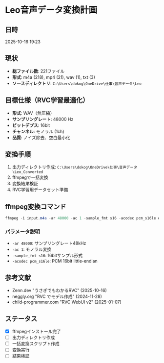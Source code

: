 # Leo音声データ変換計画

## 日時
2025-10-16 19:23

## 現状
- **総ファイル数**: 221ファイル
- **形式**: m4a (218), mp4 (21), wav (1), txt (3)
- **ソースディレクトリ**: `C:\Users\dokog\OneDrive\仕事\音声データ\Leo`

## 目標仕様（RVC学習最適化）
- **形式**: WAV（無圧縮）
- **サンプリングレート**: 48000 Hz
- **ビットデプス**: 16bit
- **チャンネル**: モノラル (1ch)
- **品質**: ノイズ除去、空白最小化

## 変換手順
1. 出力ディレクトリ作成: `C:\Users\dokog\OneDrive\仕事\音声データ\Leo_Converted`
2. ffmpegで一括変換
3. 変換結果検証
4. RVC学習用データセット準備

## ffmpeg変換コマンド
```powershell
ffmpeg -i input.m4a -ar 48000 -ac 1 -sample_fmt s16 -acodec pcm_s16le output.wav
```

### パラメータ説明
- `-ar 48000`: サンプリングレート48kHz
- `-ac 1`: モノラル変換
- `-sample_fmt s16`: 16bitサンプル形式
- `-acodec pcm_s16le`: PCM 16bit little-endian

## 参考文献
- Zenn.dev "うさぎでもわかるRVC" (2025-10-16)
- neggly.org "RVC でモデル作成" (2024-11-28)
- child-programmer.com "RVC WebUI v2" (2025-01-07)

## ステータス
- [x] ffmpegインストール完了
- [ ] 出力ディレクトリ作成
- [ ] 一括変換スクリプト作成
- [ ] 変換実行
- [ ] 結果検証

